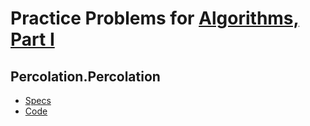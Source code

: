 # Practice Problems for [Algorithms, Part I](https://www.coursera.org/learn/algorithms-part1/)

## Percolation.Percolation
- [Specs](https://coursera.cs.princeton.edu/algs4/assignments/percolation/specification.php)
- [Code](src/Percolation)
